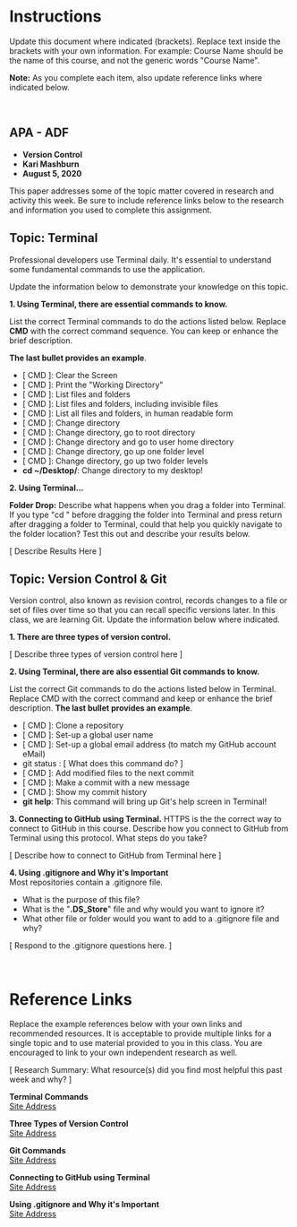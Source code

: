 # Instructions 
Update this document where indicated (brackets). Replace text inside the brackets with your own information. For example: Course Name should be the name of this course, and not the generic words "Course Name".

**Note:** As you complete each item, also update reference links where indicated below. 

<br>

## APA - ADF 

* **Version Control**
* **Kari Mashburn**
* **August 5, 2020**

This paper addresses some of the topic matter covered in research and activity this week. Be sure to include reference links below to the research and information you used to complete this assignment.

## Topic: Terminal
Professional developers use Terminal daily. It's essential to understand some fundamental commands to use the application. 

Update the information below to demonstrate your knowledge on this topic.   

**1. Using Terminal, there are essential commands to know.**

List the correct Terminal commands to do the actions listed below. Replace **CMD** with the correct command sequence. You can keep or enhance the brief description. 

**The last bullet provides an example**.

* [ CMD ]: Clear the Screen 
* [ CMD ]: Print the "Working Directory"
* [ CMD ]: List files and folders
* [ CMD ]: List files and folders, including invisible files
* [ CMD ]: List all files and folders, in human readable form
* [ CMD ]: Change directory
* [ CMD ]: Change directory, go to root directory
* [ CMD ]: Change directory and go to user home directory
* [ CMD ]: Change directory, go up one folder level
* [ CMD ]: Change directory, go up two folder levels
* **cd ~/Desktop/**: Change directory to my desktop! 


**2. Using Terminal...**

**Folder Drop:** Describe what happens when you drag a folder into Terminal. If you type "cd " before dragging the folder into Terminal and press return after dragging a folder to Terminal, could that help you quickly navigate to the folder location? Test this out and describe your results below. 

[ Describe Results Here ]


## Topic: Version Control & Git
Version control, also known as revision control, records changes to a file or set of files over time so that you can recall specific versions later. In this class, we are learning Git. Update the information below where indicated.  

**1. There are three types of version control.**

[ Describe three types of version control here ]



**2. Using Terminal, there are also essential Git commands to know.**

List the correct Git commands to do the actions listed below in Terminal. Replace CMD with the correct command and keep or enhance the brief description. **The last bullet provides an example**. 

* [ CMD ]: Clone a repository
* [ CMD ]: Set-up a global user name
* [ CMD ]: Set-up a global email address (to match my GitHub account eMail)
* git status : [ What does this command do? ]
* [ CMD ]: Add modified files to the next commit
* [ CMD ]: Make a commit with a new message
* [ CMD ]: Show my commit history
* **git help**: This command will bring up Git's help screen in Terminal!
    



**3. Connecting to GitHub using Terminal.**
HTTPS is the the correct way to connect to GitHub in this course. Describe how you connect to GitHub from Terminal using this protocol. What steps do you take? 

[ Describe how to connect to GitHub from Terminal here ]



**4. Using .gitignore and Why it's Important**  
Most repositories contain a .gitignore file. 

* What is the purpose of this file?  
* What is the "**.DS_Store**" file and why would you want to ignore it?
* What other file or folder would you want to add to a .gitignore file and why? 


[ Respond to the .gitignore questions here. ]



<br>

# Reference Links
Replace the example references below with your own links and recommended resources. It is acceptable to provide multiple links for a single topic and to use material provided to you in this class. You are encouraged to link to your own independent research as well. 

[ Research Summary: What resource(s) did you find most helpful this past week and why? ]

**Terminal Commands**  
[Site Address](https://www.someaddress.com/full/url/)  

**Three Types of Version Control**  
[Site Address](https://www.someaddress.com/full/url/)

**Git Commands**  
[Site Address](https://www.someaddress.com/full/url/)

**Connecting to GitHub using Terminal**  
[Site Address](https://www.someaddress.com/full/url/)

**Using .gitignore and Why it's Important**  
[Site Address](https://www.someaddress.com/full/url/)





